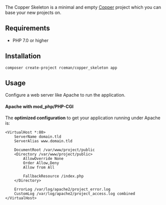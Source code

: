 The Copper Skeleton is a minimal and empty [Copper][1] project which you can base your new projects on.

Requirements
------------
- PHP 7.0 or higher

Installation
------------

```
composer create-project rceman/copper_skeleton app
```

[1]: https://github.com/rceman/copper

Usage
------------

Configure a web server like Apache to run the application.

#### Apache with mod_php/PHP-CGI
The **optimized configuration** to get your application running under Apache is:
```
<VirtualHost *:80>
    ServerName domain.tld
    ServerAlias www.domain.tld

    DocumentRoot /var/www/project/public
    <Directory /var/www/project/public>
        AllowOverride None
        Order Allow,Deny
        Allow from All

        FallbackResource /index.php
    </Directory>

    ErrorLog /var/log/apache2/project_error.log
    CustomLog /var/log/apache2/project_access.log combined
</VirtualHost>
```
